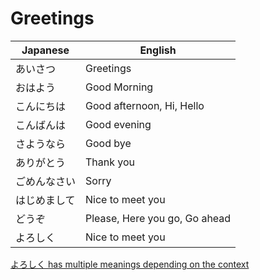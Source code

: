 # Greetings

| Japanese 	| English 	| 
| ---  		| ---		|
|あいさつ		|Greetings	|
|おはよう		|Good Morning |
|こんにちは	|Good afternoon, Hi, Hello|
|こんばんは	|Good evening|
|さようなら		|Good bye|
|ありがとう		|Thank you|
|ごめんなさい	|Sorry|
|はじめまして	|Nice to meet you|
|どうぞ		|Please, Here you go, Go ahead|
|よろしく		|Nice to meet you|


[よろしく has multiple meanings depending on the context](https://www.wasabi-jpn.com/how-to-speak-japanese/complete-explanation-what-does-yoroshiku-mean/)
